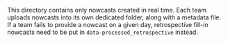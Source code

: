 This directory contains only nowcasts created in real time. Each team uploads nowcasts into its own dedicated folder, along with a metadata file. If a team fails to provide a nowcast on a given day, retrospective fill-in nowcasts need to be put in `data-processed_retrospective` instead.